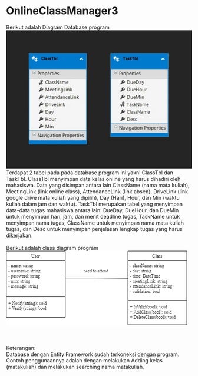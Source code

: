 # OnlineClassManager3

Berikut adalah Diagram Database program
<br>
![DBDiagram](DBDiagram.png)
<br>
Terdapat 2 tabel pada pada database program ini yakni ClassTbl dan TaskTbl. ClassTbl menyimpan data kelas online yang harus dihadiri oleh mahasiswa. Data yang disimpan antara lain 
ClassName (nama mata kuliah), MeetingLink (link online class), AttendanceLink (link absen), DriveLink (link google drive mata kuliah yang dipilih), Day (Hari), Hour, dan Min (waktu kuliah dalam jam dan waktu). TaskTbl merupakan tabel yang menyimpan data-data tugas mahasiswa antara lain: DueDay, DueHour, dan DueMin untuk menyimpan hari, jam, dan menit deadline tugas, TaskName untuk menyimpan nama tugas, ClassName untuk menyimpan nama mata kuliah tugas, dan Desc untuk menyimpan penjelasan lengkap tugas yang harus dikerjakan.
<br>
<br>
Berikut adalah class diagram program 
<br>
![ClassDiagram](ClassDiagram.png)

<br>
<br>
Keterangan:
<br>
Database dengan Entity Framework sudah terkoneksi dengan program. Contoh penggunaannya adalah dengan melakukan Adding kelas (matakuliah) dan melakukan searching nama matakuliah.

